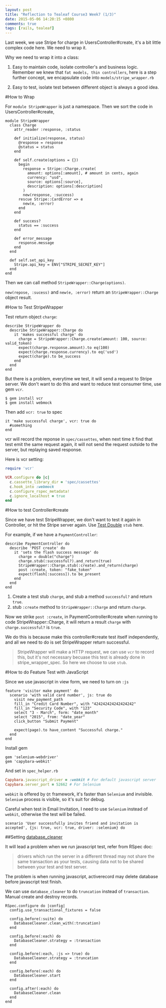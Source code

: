```yaml
---
layout: post
title: "Reflection to Tealeaf Course3 Week7 (1/3)"
date: 2015-05-06 14:20:15 +0800
comments: true
tags: [rails, tealeaf]
---
```


Last week, we use Stripe for charge in UsersController#create, it's a bit little complex code here. We need to wrap it.

Why we need to wrap it into a class:

1. Easy to maintain code, isolate controller's and business logic. Remember we knew that `fat models, thin controllers`, here is a step further concept, we encapsulate code into `models/stripe_wrapper.rb`

2. Easy to test, isolate test between different object is always a good idea.

#How to Wrap

For `module StripeWrapper` is just a namespace. Then we sort the code in UsersController#create,

```
module StripeWrapper
  class Charge
    attr_reader :response, :status
    
    def initialize(response, status)
      @response = response
      @status = status
    end

    def self.create(options = {})      
      begin
        response = Stripe::Charge.create(
          amount: options[:amount], # amount in cents, again
          currency: "usd",
          source: options[:source],
          description: options[:description]
        )
        new(response, :success)
      rescue Stripe::CardError => e
        new(e, :error)
      end
    end

    def success?
      status == :success
    end

    def error_message
      response.message
    end
  end

  def self.set_api_key
    Stripe.api_key = ENV["STRIPE_SECRET_KEY"]
  end
end
```

Then we can call method `StripeWrapper::Charge(options)`.

`new(repose, :sucess)` and `new(e, :error)` return an `StripeWrapper::Charge` object result.

#How to Test StripeWrapper

Test return object `charge`:

```
describe StripeWrapper do
  describe StripeWrapper::Charge do
    it 'makes successful charge' do
      charge = StripeWrapper::Charge.create(amount: 100, source: valid_token)
      expect(charge.response.amount).to eq(100)
      expect(charge.response.currency).to eq('usd')
      expect(charge).to be_success
    end
  end
end
```

But there is a problem, everytime we test, it will send a request to Stripe server. We don't want to do this and want to reduce test consumer time, use gem `vcr`.

```
$ gem install vcr
$ gem install webmock
```

Then add `vcr: true` to spec

```
it 'make successful charge', vcr: true do
  #something
end
```

vcr will record the reponse in `spec/cassettes`, when next time it find that test emit the same request again, it will not send the request outside to the server, but replaying saved response.

Here is vcr setting:

```ruby spec_helper.rb
require 'vcr'

VCR.configure do |c|
  c.cassette_library_dir = 'spec/cassettes'
  c.hook_into :webmock
  c.configure_rspec_metadata!
  c.ignore_localhost = true
end
```

#How to test Controller#create

Since we have test StripeWrapper, we don't want to test it again in Controller, or hit the Stripe server again. Use [Test Double](http://en.wikipedia.org/wiki/Test_double) `stub` here.

For example, if we have a `PaymentController`:

```
describe PaymentController do
  describe 'POST create' do
    it 'sets the flash success message' do
      charge = double("charge")
      charge.stub(:successful?).and_return(true)
      StripeWrapper::Charge.stub(:create).and_return(charge)
      post :create, token: "fake_token"
      expect(flash[:success]).to be_present
    end
  end
end
```

1. Create a test stub `charge`, and stub a method `successful?` and return `true`.
2. stub `:create` method to `StripeWrapper::Charge` and return `charge`.

Now we strike `post :create`, in PaymentController#create when running to code StripeWrapper::Charge, it will return a result `charge` with `charge.successful?` is `true`.

We do this is because make this controller#create test itself independently, and all we need to do is set StripeWrapper return successful.

> StripeWrapper will make a HTTP request, we can use `vcr` to record this, but it's not necessary becuase this test is already done in stripe_wrapper_spec. So here we choose to use `stub`.

#How to do Feature Test with JavaScript

Since we use javascript in view form, we need to turn on `:js`

```
feature 'visitor make payment' do
  scenario 'with valid card number', js: true do
    visit new_payment_path
    fill_in "Credit Card Number", with "424242424242424242"
    fill_in "Security Code", with "123"
    select "3 - March", form: "date_month"
    select "2015", from: "date_year"
    click_button "Submit Payment"

    expect(page).to have_content "Successful charge."
  end
end
```

Install gem

```
gem 'selenium-webdriver'
gem 'capybara-webkit'
```

And set in `spec_helper.rb`

```ruby
Capybara.javascript_driver = :webkit # For default javascript server
Capybara.server_port = 52662 # For Selenium
```

`webkit` is offered by `Qt` framework, it's faster than `Selenium` and invisible. `Selenium` process is visible, so it's suit for debug.

Careful when test in Email Invitation, I need to use `Selenium` instead of `webkit`, otherwise the test will be failed.

```
scenario 'User successfully invites friend and invitation is accepted', {js: true, vcr: true, driver: :selenium} do
```

##Setting [database_cleaner](https://github.com/DatabaseCleaner/database_cleaner)

It will lead a problem when we run javascript test, refer from RSpec doc:

> drivers which run the server in a different thread may not share the same transaction as your tests, causing data not to be shared between your test and test server.

The problem is when running javascript, activerecord may delete database before javascript test finish.

We can use `database_cleaner` to do `truncation` instead of `transaction`. Manual create and destroy records.

```
RSpec.configure do |config|
  config.use_transactional_fixtures = false

  config.before(:suite) do
    DatabaseCleaner.clean_with(:truncation)
  end

  config.before(:each) do
    DatabaseCleaner.strategy = :transaction
  end

  config.before(:each, :js => true) do
    DatabaseCleaner.strategy = :truncation
  end

  config.before(:each) do
    DatabaseCleaner.start
  end

  config.after(:each) do
    DatabaseCleaner.clean
  end
end
```
